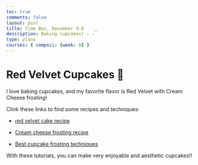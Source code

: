 ```yaml
---
toc: true
comments: false
layout: post
title: Time Box, December 4-8
description: Baking cupcakes! ✩ ₊˚
type: plans
courses: { compsci: {week: 0} }
---
```


# Red Velvet Cupcakes 🧁
I love baking cupcakes, and my favorite flavor is Red Velvet with Cream Cheese frosting!

Clink these links to find some recipes and techniques: 

- [red velvet cake recipe](https://preppykitchen.com/red-velvet-cupcakes/)

- [Cream cheese frosting recipe](https://sugarspunrun.com/cream-cheese-frosting/)

- [Best cupcake frosting techniques](https://www.lifeasastrawberry.com/cupcakes-102-how-to-frost-the-perfect-cupcake/)

With these tutorials, you can make very enjoyable and aesthetic cupcakes!!
